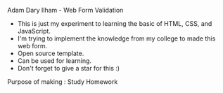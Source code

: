 Adam Dary Ilham - Web Form Validation 

- This is just my experiment to learning the basic of HTML, CSS, and JavaScript.
- I'm trying to implement the knowledge from my college to made this web form.
- Open source template.
- Can be used for learning.
- Don't forget to give a star for this :)

Purpose of making : Study Homework
